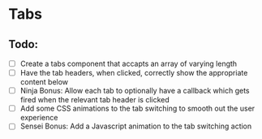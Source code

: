 # Tabs
## Todo:
- [ ] Create a tabs component that accapts an array of varying length
- [ ] Have the tab headers, when clicked, correctly show the appropriate content below
- [ ] Ninja Bonus: Allow each tab to optionally have a callback which gets fired when the relevant tab header is clicked
- [ ] Add some CSS animations to the tab switching to smooth out the user experience
- [ ] Sensei Bonus: Add a Javascript animation to the tab switching action